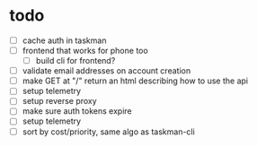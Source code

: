 # todo
- [ ] cache auth in taskman
- [ ] frontend that works for phone too
    - [ ] build cli for frontend?
- [ ] validate email addresses on account creation
- [ ] make GET at "/" return an html describing how to use the api
- [ ] setup telemetry
- [ ] setup reverse proxy 
- [ ] make sure auth tokens expire
- [ ] setup telemetry
- [ ] sort by cost/priority, same algo as taskman-cli